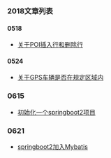 ### 2018文章列表

#### 0518
- [关于POI插入行和删除行](0518/关于POI插入行和删除行.md)

#### 0524
- [关于GPS车辆是否在规定区域内](0524/关于GPS车辆是否在规定区域内.md)

### 0615
- [初始化一个springboot2项目](0615/新建一个springboot2项目.md)

### 0621
- [springboot2加入Mybatis](0615/springboot2加入Mybatis.md)